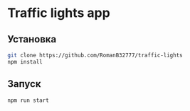 # Traffic lights app

## Установка
```bash
git clone https://github.com/RomanB32777/traffic-lights
npm install
```

## Запуск
```bash
npm run start
```
